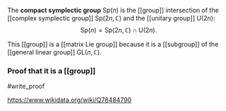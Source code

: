 The **compact symplectic group** $\text{Sp}(n)$ is the [[group]] intersection of the [[complex symplectic group]] $\text{Sp}(2n,\mathbb C)$ and the [[unitary group]] $\text{U}(2n)$: $$\text{Sp}(n) = \text{Sp}(2n,\mathbb C)\cap\text{U}(2n).$$

This [[group]] is a [[matrix Lie group]] because it is a [[subgroup]] of the [[general linear group]] $\text{GL}(n,\mathbb C)$.

### Proof that it is a [[group]]
#write_proof 

https://www.wikidata.org/wiki/Q78484790